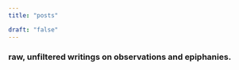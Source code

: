 ```yaml
---
title: "posts"

draft: "false"
---
```


### raw, unfiltered writings on observations and epiphanies.

